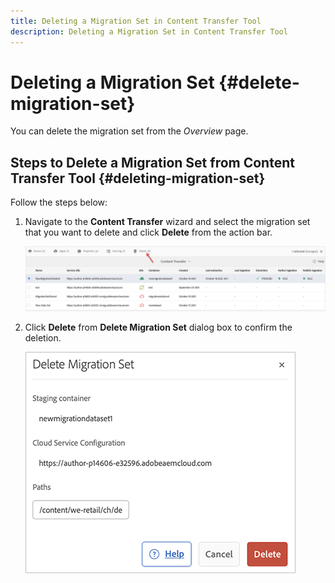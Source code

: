 ```yaml
---
title: Deleting a Migration Set in Content Transfer Tool
description: Deleting a Migration Set in Content Transfer Tool
---
```


# Deleting a Migration Set {#delete-migration-set}

You can delete the migration set from the *Overview* page.

## Steps to Delete a Migration Set from Content Transfer Tool {#deleting-migration-set}

Follow the steps below:

1. Navigate to the **Content Transfer** wizard and select the migration set that you want to delete and click **Delete** from the action bar.

   ![image](/help/journey-migration/content-transfer-tool/assets-ctt/migration-delete1.png)

1. Click **Delete** from **Delete Migration Set** dialog box to confirm the deletion.

   ![image](/help/journey-migration/content-transfer-tool/assets-ctt/migration-delete2.png)
